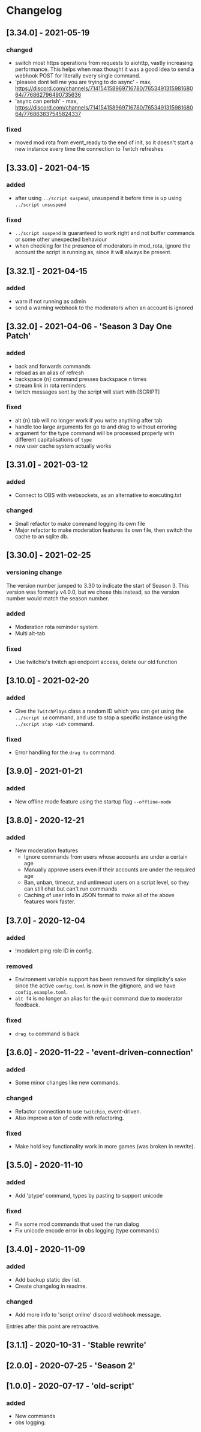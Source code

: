 # Changelog

## [3.34.0] - 2021-05-19
### changed
- switch most https operations from requests to aiohttp, vastly increasing performance. This helps when max thought it was a good idea to send a webhook POST for literally every single command.
- 'pleasee dont tell me you are trying to do async' - max, https://discord.com/channels/714154158969716780/765349131598168064/776862796490735636
- 'async can perish' - max, https://discord.com/channels/714154158969716780/765349131598168064/776863837545824337
### fixed
- moved mod rota from event_ready to the end of init, so it doesn't start a new instance every time the connection to Twitch refreshes

## [3.33.0] - 2021-04-15
### added
- after using `../script suspend`, unsuspend it before time is up using `../script unsuspend`
### fixed
- `../script suspend` is guaranteed to work right and not buffer commands or some other unexpected behaviour
- when checking for the presence of moderators in mod_rota, ignore the account the script is running as, since it will always be present.

## [3.32.1] - 2021-04-15
### added
- warn if not running as admin
- send a warning webhook to the moderators when an account is ignored

## [3.32.0] - 2021-04-06 - 'Season 3 Day One Patch'
### added
- back and forwards commands
- reload as an alias of refresh
- backspace {n} command presses backspace n times
- stream link in rota reminders
- twitch messages sent by the script will start with \[SCRIPT\]
### fixed
- alt {n} tab will no longer work if you write anything after tab
- handle too large arguments for go to and drag to without erroring
- argument for the type command will be processed properly with different capitalisations of `type`
- new user cache system actually works

## [3.31.0] - 2021-03-12
### added
- Connect to OBS with websockets, as an alternative to executing.txt
### changed
- Small refactor to make command logging its own file
- Major refactor to make moderation features its own file, then switch the cache to an sqlite db.

## [3.30.0] - 2021-02-25
### versioning change
The version number jumped to 3.30 to indicate the start of Season 3. This version was formerly v4.0.0, but we chose this instead, so the version number would match the season number.
### added
- Moderation rota reminder system
- Multi alt-tab
### fixed
- Use twitchio's twitch api endpoint access, delete our old function

## [3.10.0] - 2021-02-20
### added
- Give the `TwitchPlays` class a random ID which you can get using the `../script id` command, and use to stop a specific instance using the `../script stop <id>` command.
### fixed
- Error handling for the `drag to` command.

## [3.9.0] - 2021-01-21
### added
- New offline mode feature using the startup flag `--offline-mode`

## [3.8.0] - 2020-12-21
### added
- New moderation features
    - Ignore commands from users whose accounts are under a certain age
    - Manually approve users even if their accounts are under the required age
    - Ban, unban, timeout, and untimeout users on a script level, so they can still chat but can't run commands
    - Caching of user info in JSON format to make all of the above features work faster.

## [3.7.0] - 2020-12-04
### added
- !modalert ping role ID in config.
### removed
- Environment variable support has been removed for simplicity's sake since the active `config.toml` is now in the gitignore, and we have `config.example.toml`.
- `alt f4` is no longer an alias for the `quit` command due to moderator feedback.
### fixed
- `drag to` command is back

## [3.6.0] - 2020-11-22 - 'event-driven-connection'
### added
- Some minor changes like new commands.
### changed
- Refactor connection to use `twitchio`, event-driven.
- Also improve a ton of code with refactoring.
### fixed
- Make hold key functionality work in more games (was broken in rewrite).

## [3.5.0] - 2020-11-10
### added
- Add 'ptype' command, types by pasting to support unicode
### fixed
- Fix some mod commands that used the run dialog
- Fix unicode encode error in obs logging (type commands)

## [3.4.0] - 2020-11-09
### added
- Add backup static dev list.
- Create changelog in readme.
### changed
- Add more info to 'script online' discord webhook message.



Entries after this point are retroactive.

## [3.1.1] - 2020-10-31 - 'Stable rewrite'

## [2.0.0] - 2020-07-25 - 'Season 2'

## [1.0.0] - 2020-07-17 - 'old-script'
### added 
- New commands
- obs logging.
